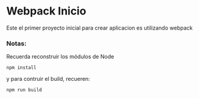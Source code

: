 # Webpack Inicio

Este el primer proyecto inicial para crear
aplicacion es utilizando webpack

### Notas:
Recuerda reconstruir los módulos de Node
```
npm install
```

y para contruir el build, recueren:
```
npm run build
```
